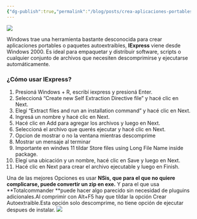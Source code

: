```yaml
---
{"dg-publish":true,"permalink":"/blog/posts/crea-aplicaciones-portables-sin-instalar-nada-en-windows/","dgPassFrontmatter":true}
---
```


![](../fetched_images\20240806-084603_iexpress.png)

Windows trae una herramienta bastante desconocida para crear aplicaciones portables o paquetes autoextraibles, **IExpress** viene desde Windows 2000. Es ideal para
empaquetar y distribuir software, scripts o cualquier conjunto de archivos que
necesiten descomprimirse y ejecutarse automáticamente.
### ¿Cómo usar IExpress?
1. Presioná Windows \+ R, escribí iexpress y presioná Enter.
2. Seleccioná “Create new Self Extraction Directive file” y hacé clic en Next.
3. Elegí “Extract files and run an installation command” y hacé clic en Next.
4. Ingresá un nombre y hacé clic en Next.
5. Hacé clic en Add para agregar los archivos y luego en Next.
6. Seleccioná el archivo que querés ejecutar y hacé clic en Next.
7. Opcion de mostrar o no la ventana mientras descomprime
8. Mostrar un mensaje al terminar
9. Importante en windws 11 tildar Store files using Long File Name inside package.
10. Elegí una ubicación y un nombre, hacé clic en Save y luego en Next.
11. Hacé clic en Next para crear el archivo ejecutable y luego en Finish.

Una de las mejores Opciones es usar **NSis, **que para el que no quiere complicarse, puede convertir un zip en exe**.** Y para el que usa **Totalcommander **puede hacer algo parecido sin necesidad de pluguins adicionales.Al comprimir con Alt\+F5 hay que tildar la opción Crear Autoextraible.Esta opción solo descomprime, no tiene opción de ejecutar despues de instalar.
[
![](../fetched_images\20240806-091410_TOTALCMD.png)](https://blogger.googleusercontent.com/img/b/R29vZ2xl/AVvXsEhgrzGt9oSe9I8jj2gcNAhiVSS1tK8Nd8S256wLzzqQYhJzy3qizrJVnd9PiJ2sJafqdtryYpqyLtRZwqT5ulz12NRuBHJ_4uL-rAUOTxkGcOx0NROlyHLhpgGo8FecC7EQGYko_6gEBwo3XUt0tIfUVtC3XoOoRHcfF2NKt_XS6Oz9OpSp8VCtzYxVOn4/s520/20240806-091410_TOTALCMD.png)
